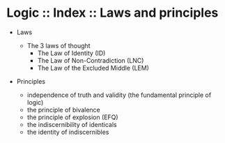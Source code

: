# Logic :: Index :: Laws and principles

- Laws
  - The 3 laws of thought
    - The Law of Identity (ID)
    - The Law of Non-Contradiction (LNC)
    - The Law of the Excluded Middle (LEM)

- Principles
  - independence of truth and validity (the fundamental principle of logic)
  - the principle of bivalence
  - the principle of explosion (EFQ)
  - the indiscernibility of identicals
  - the identity of indiscernibles
